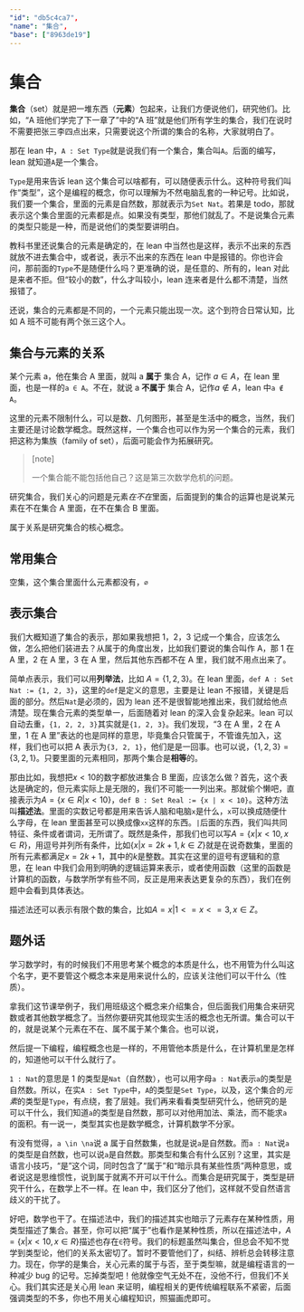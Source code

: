 ```yaml
---
"id": "db5c4ca7",
"name": "集合",
"base": ["8963de19"]
---
```


# 集合

**集合**（set）就是把一堆东西（**元素**）包起来，让我们方便说他们，研究他们。比如，“A 班他们学完了下一章了”中的“A 班”就是他们所有学生的集合，我们在说时不需要把张三李四点出来，只需要说这个所谓的集合的名称，大家就明白了。

那在 lean 中，`A : Set Type`就是说我们有一个集合，集合叫`A`。后面的编写，lean 就知道`A`是一个集合。

`Type`是用来告诉 lean 这个集合可以啥都有，可以随便表示什么。这种符号我们叫作“类型”，这个是编程的概念，你可以理解为不然电脑乱套的一种记号。比如说，我们要一个集合，里面的元素是自然数，那就表示为`Set Nat`。若果是 todo，那就表示这个集合里面的元素都是点。如果没有类型，那他们就乱了。不是说集合元素的类型只能是一种，而是说他们的类型要讲明白。

教科书里还说集合的元素是确定的，在 lean 中当然也是这样，表示不出来的东西就放不进去集合中，或者说，表示不出来的东西在 lean 中是报错的。你也许会问，那前面的`Type`不是随便什么吗？更准确的说，是任意的、所有的，lean 对此是来者不拒。但“较小的数”，什么才叫较小，lean 连来者是什么都不清楚，当然报错了。

还说，集合的元素都是不同的，一个元素只能出现一次。这个到符合日常认知，比如 A 班不可能有两个张三这个人。

## 集合与元素的关系

某个元素 a，他在集合 A 里面，就叫 a **属于** 集合 A，记作 $a \in A$，在 lean 里面，也是一样的`a ∈ A`。不在，就说 a **不属于** 集合 A，记作$a \notin A$，lean 中`a ∉ A`。

这里的元素不限制什么，可以是数、几何图形，甚至是生活中的概念，当然，我们主要还是讨论数学概念。既然这样，一个集合也可以作为另一个集合的元素，我们把这称为集族（family of set），后面可能会作为拓展研究。

> [note]
>
> 一个集合能不能包括他自己？这是第三次数学危机的问题。

研究集合，我们关心的问题是元素*在不在*里面，后面提到的集合的运算也是说某元素在不在集合 A 里面，在不在集合 B 里面。

属于关系是研究集合的核心概念。

## 常用集合

<!--todo-->

空集，这个集合里面什么元素都没有，`∅`

## 表示集合

我们大概知道了集合的表示，那如果我想把 1，2，3 记成一个集合，应该怎么做，怎么把他们装进去？从属于的角度出发，比如我们要说的集合叫作 A，那 1 在 A 里，2 在 A 里，3 在 A 里，然后其他东西都不在 A 里，我们就不用点出来了。

简单点表示，我们可以用**列举法**，比如 $A=\{1,2,3\}$。在 lean 里面，`def A : Set Nat := {1, 2, 3}`，这里的`def`是定义的意思，主要是让 lean 不报错，关键是后面的部分。然后`Nat`是必须的，因为 lean 还不是很智能地推出来，我们就给他点清楚。现在集合元素的类型单一，后面随着对 lean 的深入会复杂起来。lean 可以自动去重，`{1, 2, 2, 3}`其实就是`{1, 2, 3}`。我们发现，“3 在 A 里，2 在 A 里，1 在 A 里”表达的也是同样的意思，毕竟集合只管属于，不管谁先加入，这样，我们也可以把 A 表示为`{3, 2, 1}`，他们是是一回事。也可以说，$\{1,2,3\}=\{3,2,1\}$。只要里面的元素相同，那两个集合是**相等**的。

那由比如，我想把$x<10$的数字都放进集合 B 里面，应该怎么做？首先，这个表达是确定的，但元素实际上是无限的，我们不可能一一列出来。那就偷个懒吧，直接表示为$A=\{x\in R|x<10\}$，`def B : Set Real := {x | x < 10}`。这种方法叫**描述法**。里面的实数记号都是用来告诉人脑和电脑`x`是什么，`x`可以换成随便什么字母，在 lean 里面甚至可以换成像`xx`这样的东西。`|`后面的东西，我们叫共同特征、条件或者谓词，无所谓了。既然是条件，那我们也可以写$A=\{x|x<10,x\in R\}$，用逗号并列所有条件，比如$\{x|x=2k+1,k\in Z\}$就是在说奇数集，里面的所有元素都满足$x=2k+1$，其中的$k$是整数。其实在这里的逗号有逻辑和的意思，在 lean 中我们会用到明确的逻辑运算来表示，或者使用函数（这里的函数是计算机的函数，与数学所学有些不同，反正是用来表达更复杂的东西），我们在例题中会看到具体表达。

描述法还可以表示有限个数的集合，比如$A={x|1<=x<=3,x\in Z}$。

## 题外话

学习数学时，有的时候我们不用思考某个概念的本质是什么，也不用管为什么叫这个名字，更不要管这个概念本来是用来说什么的，应该关注他们可以干什么（性质）。

拿我们这节课举例子，我们用班级这个概念来介绍集合，但后面我们用集合来研究数或者其他数学概念了。当然你要研究其他现实生活的概念也无所谓。集合可以干的，就是说某个元素在不在、属不属于某个集合。也可以说，

然后提一下编程，编程概念也是一样的，不用管他本质是什么，在计算机里是怎样的，知道他可以干什么就行了。

`1 : Nat`的意思是 1 的类型是`Nat`（自然数），也可以用字母`a : Nat`表示`a`的类型是自然数。所以，在实`A : Set Type`中，`A`的类型是`Set Type`，以及，这个集合的*元素*的类型是`Type`，有点绕，套了层娃。我们再来看看类型研究什么，他研究的是可以干什么，我们知道`a`的类型是自然数，那可以对他用加法、乘法，而不能求`a`的面积。有一说一，类型其实也是数学概念，计算机数学不分家。

有没有觉得，`a \in \na`说 a 属于自然数集，也就是说`a`是自然数。而`a : Nat`说`a`的类型是自然数，也可以说`a`是自然数。那类型和集合有什么区别？这里，其实是语言小技巧，“是”这个词，同时包含了“属于”和“暗示具有某些性质”两种意思，或者说这是思维惯性，说到属于就离不开可以干什么。而集合是研究属于，类型是研究干什么，在数学上不一样。在 lean 中，我们区分了他们，这样就不受自然语言歧义的干扰了。

好吧，数学也干了。在描述法中，我们的描述其实也暗示了元素存在某种性质，用类型描述了集合。甚至，你可以把“属于”也看作是某种性质，所以在描述法中，$A=\{x|x<10,x\in R\}$描述也存在`∈`符号。我们的标题虽然叫集合，但总会不知不觉学到类型论，他们的关系太密切了。暂时不要管他们了，纠结、辨析总会转移注意力。现在，你学的是集合，关心元素的属于与否，至于类型嘛，就是编程语言的一种减少 bug 的记号。忘掉类型吧！他就像空气无处不在，没他不行，但我们不关心。我们其实还是关心用 lean 来证明，编程相关的更传统编程联系不紧密，后面强调类型的不多，你也不用关心编程知识，照猫画虎即可。
